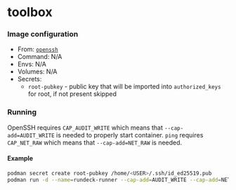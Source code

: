 # toolbox
### Image configuration
* From: [`openssh`](../openssh/README.md)
* Command: N/A
* Envs: N/A
* Volumes: N/A
* Secrets:
    * `root-pubkey` - public key that will be imported into `authorized_keys` for root, if not present skipped

### Running
OpenSSH requires `CAP_AUDIT_WRITE` which means that `--cap-add=AUDIT_WRITE` is needed to properly start container.
`ping` requires `CAP_NET_RAW` which means that `--cap-add=NET_RAW` is needed.

#### Example
```bash
podman secret create root-pubkey /home/<USER>/.ssh/id_ed25519.pub
podman run -d --name=rundeck-runner --cap-add=AUDIT_WRITE --cap-add=NET_RAW --secret=root-pubkey,type=mount <REGISTRY_URL>/toolbox:latest
```
